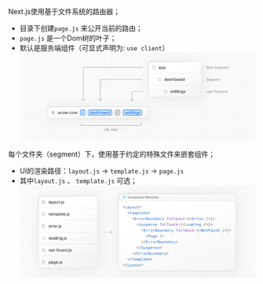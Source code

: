 
Next.js使用基于文件系统的路由器；
- 目录下创建`page.js` 来公开当前的路由；
- `page.js` 是一个Dom树的叶子；
- 默认是服务端组件（可显式声明为: `use client`）
![](../images/03-Frontend-Nextjs-Router.png)

每个文件夹（segment）下，使用基于约定的特殊文件来嵌套组件；
- UI的渲染路径：`layout.js` -> `template.js` -> `page.js`
- 其中`layout.js` 、 `template.js` 可选；
![](../images/03-Frontend-Nextjs-UI.png)

